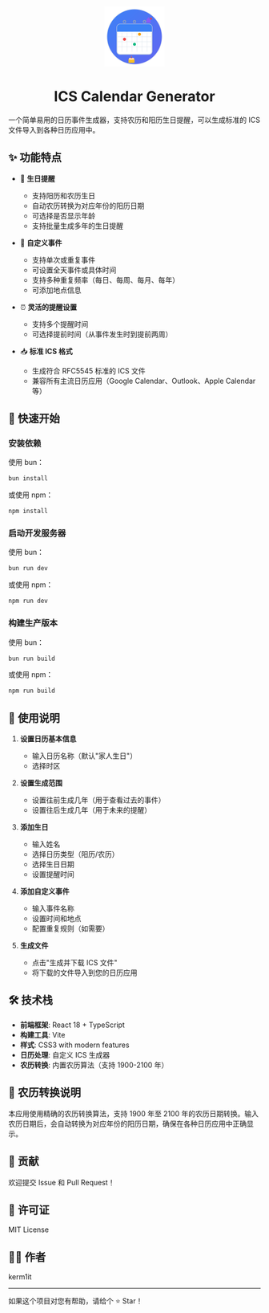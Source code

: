 <div align="center">
  <img src="public/logo.svg" alt="ICS Calendar Generator Logo" width="120" height="120">
</div>

<div align="center">

# ICS Calendar Generator

</div>

一个简单易用的日历事件生成器，支持农历和阳历生日提醒，可以生成标准的 ICS 文件导入到各种日历应用中。

## ✨ 功能特点

- 🎂 **生日提醒**
  - 支持阳历和农历生日
  - 自动农历转换为对应年份的阳历日期
  - 可选择是否显示年龄
  - 支持批量生成多年的生日提醒

- 📌 **自定义事件**
  - 支持单次或重复事件
  - 可设置全天事件或具体时间
  - 支持多种重复频率（每日、每周、每月、每年）
  - 可添加地点信息

- ⏰ **灵活的提醒设置**
  - 支持多个提醒时间
  - 可选择提前时间（从事件发生时到提前两周）

- 📥 **标准 ICS 格式**
  - 生成符合 RFC5545 标准的 ICS 文件
  - 兼容所有主流日历应用（Google Calendar、Outlook、Apple Calendar 等）

## 🚀 快速开始

### 安装依赖

使用 bun：
```bash
bun install
```

或使用 npm：
```bash
npm install
```

### 启动开发服务器

使用 bun：
```bash
bun run dev
```

或使用 npm：
```bash
npm run dev
```

### 构建生产版本

使用 bun：
```bash
bun run build
```

或使用 npm：
```bash
npm run build
```

## 📖 使用说明

1. **设置日历基本信息**
   - 输入日历名称（默认"家人生日"）
   - 选择时区

2. **设置生成范围**
   - 设置往前生成几年（用于查看过去的事件）
   - 设置往后生成几年（用于未来的提醒）

3. **添加生日**
   - 输入姓名
   - 选择日历类型（阳历/农历）
   - 选择生日日期
   - 设置提醒时间

4. **添加自定义事件**
   - 输入事件名称
   - 设置时间和地点
   - 配置重复规则（如需要）

5. **生成文件**
   - 点击"生成并下载 ICS 文件"
   - 将下载的文件导入到您的日历应用

## 🛠 技术栈

- **前端框架**: React 18 + TypeScript
- **构建工具**: Vite
- **样式**: CSS3 with modern features
- **日历处理**: 自定义 ICS 生成器
- **农历转换**: 内置农历算法（支持 1900-2100 年）

## 📝 农历转换说明

本应用使用精确的农历转换算法，支持 1900 年至 2100 年的农历日期转换。输入农历日期后，会自动转换为对应年份的阳历日期，确保在各种日历应用中正确显示。

## 🤝 贡献

欢迎提交 Issue 和 Pull Request！

## 📄 许可证

MIT License

## 👨‍💻 作者

kerm1it

---

如果这个项目对您有帮助，请给个 ⭐️ Star！